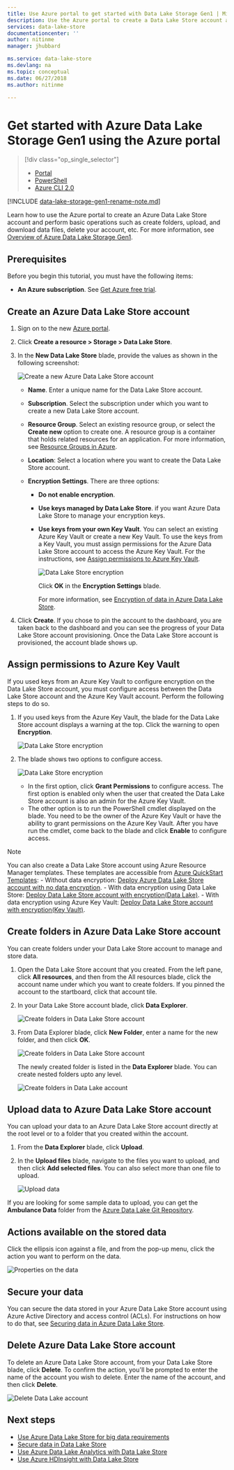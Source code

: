 ```yaml
---
title: Use Azure portal to get started with Data Lake Storage Gen1 | Microsoft Docs
description: Use the Azure portal to create a Data Lake Store account and perform basic operations in the data lake store
services: data-lake-store
documentationcenter: ''
author: nitinme
manager: jhubbard

ms.service: data-lake-store
ms.devlang: na
ms.topic: conceptual
ms.date: 06/27/2018
ms.author: nitinme

---
```

# Get started with Azure Data Lake Storage Gen1 using the Azure portal

> [!div class="op_single_selector"]
> * [Portal](data-lake-store-get-started-portal.md)
> * [PowerShell](data-lake-store-get-started-powershell.md)
> * [Azure CLI 2.0](data-lake-store-get-started-cli-2.0.md)
>
> 

[!INCLUDE [data-lake-storage-gen1-rename-note.md](../../includes/data-lake-storage-gen1-rename-note.md)]

Learn how to use the Azure portal to create an Azure Data Lake Store account and perform basic operations such as create folders, upload, and download data files, delete your account, etc. For more information, see [Overview of Azure Data Lake Storage Gen1](data-lake-store-overview.md).

## Prerequisites
Before you begin this tutorial, you must have the following items:

* **An Azure subscription**. See [Get Azure free trial](https://azure.microsoft.com/pricing/free-trial/).

## Create an Azure Data Lake Store account

1. Sign on to the new [Azure portal](https://portal.azure.com).
2. Click **Create a resource > Storage > Data Lake Store**.
3. In the **New Data Lake Store** blade, provide the values as shown in the following screenshot:
   
    ![Create a new Azure Data Lake Store account](./media/data-lake-store-get-started-portal/ADL.Create.New.Account.png "Create a new Azure Data Lake account")
   
   * **Name**. Enter a unique name for the Data Lake Store account.
   * **Subscription**. Select the subscription under which you want to create a new Data Lake Store account.
   * **Resource Group**. Select an existing resource group, or select the **Create new** option to create one. A resource group is a container that holds related resources for an application. For more information, see [Resource Groups in Azure](../azure-resource-manager/resource-group-overview.md#resource-groups).
   * **Location**: Select a location where you want to create the Data Lake Store account.
   * **Encryption Settings**. There are three options:
     
     * **Do not enable encryption**.
     * **Use keys managed by Data Lake Store**.  if you want Azure Data Lake Store to manage your encryption keys.
     * **Use keys from your own Key Vault**. You can select an existing Azure Key Vault or create a new Key Vault. To use the keys from a Key Vault, you must assign permissions for the Azure Data Lake Store account to access the Azure Key Vault. For the instructions, see [Assign permissions to Azure Key Vault](#assign-permissions-to-azure-key-vault).
       
        ![Data Lake Store encryption](./media/data-lake-store-get-started-portal/adls-encryption-2.png "Data Lake Store encryption")
       
        Click **OK** in the **Encryption Settings** blade.

        For more information, see [Encryption of data in Azure Data Lake Store](./data-lake-store-encryption.md).

4. Click **Create**. If you chose to pin the account to the dashboard, you are taken back to the dashboard and you can see the progress of your Data Lake Store account provisioning. Once the Data Lake Store account is provisioned, the account blade shows up.

## <a name="assign-permissions-to-azure-key-vault"></a>Assign permissions to Azure Key Vault
If you used keys from an Azure Key Vault to configure encryption on the Data Lake Store account, you must configure access between the Data Lake Store account and the Azure Key Vault account. Perform the following steps to do so.

1. If you used keys from the Azure Key Vault, the blade for the Data Lake Store account displays a warning at the top. Click the warning to open **Encryption**.
   
    ![Data Lake Store encryption](./media/data-lake-store-get-started-portal/adls-encryption-3.png "Data Lake Store encryption")
2. The blade shows two options to configure access.

    ![Data Lake Store encryption](./media/data-lake-store-get-started-portal/adls-encryption-4.png "Data Lake Store encryption")
   
   * In the first option, click **Grant Permissions** to configure access. The first option is enabled only when the user that created the Data Lake Store account is also an admin for the Azure Key Vault.
   * The other option is to run the PowerShell cmdlet displayed on the blade. You need to be the owner of the Azure Key Vault or have the ability to grant permissions on the Azure Key Vault. After you have run the cmdlet, come back to the blade and click **Enable** to configure access.

> [!NOTE]
> You can also create a Data Lake Store account using Azure Resource Manager templates. These templates are accessible from [Azure QuickStart Templates](https://azure.microsoft.com/resources/templates/?term=data+lake+store):
    - Without data encryption: [Deploy Azure Data Lake Store account with no data encryption](https://azure.microsoft.com/resources/templates/101-data-lake-store-no-encryption/).
    - With data encryption using Data Lake Store: [Deploy Data Lake Store account with encryption(Data Lake)](https://azure.microsoft.com/resources/templates/101-data-lake-store-encryption-adls/).
    - With data encryption using Azure Key Vault: [Deploy Data Lake Store account with encryption(Key Vault)](https://azure.microsoft.com/resources/templates/101-data-lake-store-encryption-key-vault/).
> 
> 



## <a name="createfolder"></a>Create folders in Azure Data Lake Store account
You can create folders under your Data Lake Store account to manage and store data.

1. Open the Data Lake Store account that you created. From the left pane, click **All resources**, and then from the All resources blade, click the account name under which you want to create folders. If you pinned the account to the startboard, click that account tile.
2. In your Data Lake Store account blade, click **Data Explorer**.
   
    ![Create folders in Data Lake Store account](./media/data-lake-store-get-started-portal/ADL.Create.Folder.png "Create folders in Data Lake Store account")
3. From Data Explorer blade, click **New Folder**, enter a name for the new folder, and then click **OK**.
   
    ![Create folders in Data Lake Store account](./media/data-lake-store-get-started-portal/ADL.Folder.Name.png "Create folders in Data Lake Store account")
   
    The newly created folder is listed in the **Data Explorer** blade. You can create nested folders upto any level.
   
    ![Create folders in Data Lake account](./media/data-lake-store-get-started-portal/ADL.New.Directory.png "Create folders in Data Lake account")

## <a name="uploaddata"></a>Upload data to Azure Data Lake Store account
You can upload your data to an Azure Data Lake Store account directly at the root level or to a folder that you created within the account. 

1. From the **Data Explorer** blade, click **Upload**. 
2. In the **Upload files** blade, navigate to the files you want to upload, and then click **Add selected files**. You can also select more than one file to upload.

    ![Upload data](./media/data-lake-store-get-started-portal/ADL.New.Upload.File.png "Upload data")

If you are looking for some sample data to upload, you can get the **Ambulance Data** folder from the [Azure Data Lake Git Repository](https://github.com/MicrosoftBigData/usql/tree/master/Examples/Samples/Data/AmbulanceData).

## <a name="properties"></a>Actions available on the stored data
Click the ellipsis icon against a file, and from the pop-up menu, click the action you want to perform on the data.

![Properties on the data](./media/data-lake-store-get-started-portal/ADL.File.Properties.png "Properties on the data") 

## Secure your data
You can secure the data stored in your Azure Data Lake Store account using Azure Active Directory and access control (ACLs). For instructions on how to do that, see [Securing data in Azure Data Lake Store](data-lake-store-secure-data.md).

## Delete Azure Data Lake Store account
To delete an Azure Data Lake Store account, from your Data Lake Store blade, click **Delete**. To confirm the action, you'll be prompted to enter the name of the account you wish to delete. Enter the name of the account, and then click **Delete**.

![Delete Data Lake account](./media/data-lake-store-get-started-portal/ADL.Delete.Account.png "Delete Data Lake account")

## Next steps
* [Use Azure Data Lake Store for big data requirements](data-lake-store-data-scenarios.md) 
* [Secure data in Data Lake Store](data-lake-store-secure-data.md)
* [Use Azure Data Lake Analytics with Data Lake Store](../data-lake-analytics/data-lake-analytics-get-started-portal.md)
* [Use Azure HDInsight with Data Lake Store](data-lake-store-hdinsight-hadoop-use-portal.md)

